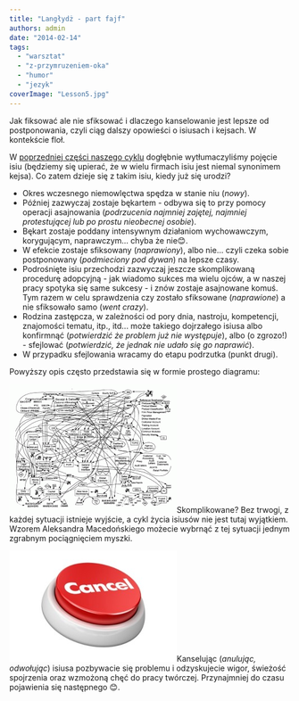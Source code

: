 ```yaml
---
title: "Langłydż - part fajf"
authors: admin
date: "2014-02-14"
tags:
  - "warsztat"
  - "z-przymruzeniem-oka"
  - "humor"
  - "jezyk"
coverImage: "Lesson5.jpg"
---
```


Jak fiksować ale nie sfiksować i dlaczego kanselowanie jest lepsze od
postponowania, czyli ciąg dalszy opowieści o isiusach i kejsach. W kontekście
floł.

W [poprzedniej części naszego cyklu](http://techwriter.pl/langlydz-part-folur/)
dogłębnie wytłumaczyliśmy pojęcie isiu (będziemy się upierać, że w wielu firmach
isiu jest niemal synonimem kejsa). Co zatem dzieje się z takim isiu, kiedy już
się urodzi?

- Okres wczesnego niemowlęctwa spędza w stanie niu (_nowy_).
- Później zazwyczaj zostaje bękartem - odbywa się to przy pomocy operacji
  asajnowania (_podrzucenia najmniej zajętej, najmniej protestującej lub po
  prostu nieobecnej osobie_).
- Bękart zostaje poddany intensywnym działaniom wychowawczym, korygującym,
  naprawczym... chyba że nie😊.
- W efekcie zostaje sfiksowany (_naprawiony_), albo nie... czyli czeka sobie
  postponowany (_podmieciony pod dywan_) na lepsze czasy.
- Podrośnięte isiu przechodzi zazwyczaj jeszcze skomplikowaną procedurę
  adopcyjną - jak wiadomo sukces ma wielu ojców, a w naszej pracy spotyka się
  same sukcesy - i znów zostaje asajnowane komuś. Tym razem w celu sprawdzenia
  czy zostało sfiksowane (_naprawione_) a nie sfiksowało samo (_went crazy_).
- Rodzina zastępcza, w zależności od pory dnia, nastroju, kompetencji,
  znajomości tematu, itp., itd... może takiego dojrzałego isiusa albo konfirmnąć
  (_potwierdzić że problem już nie występuje_), albo (o zgrozo!) - sfejlować
  (_potwierdzić, że jednak nie udało się go naprawić_).
- W przypadku sfejlowania wracamy do etapu podrzutka (punkt drugi).

Powyższy opis często przedstawia się w formie prostego diagramu:

[![isiuflol](images/isiuflol-300x231.gif)](http://techwriter.pl/wp-content/uploads/2014/02/isiuflol.gif)Skomplikowane?
Bez trwogi, z każdej sytuacji istnieje wyjście, a cykl życia isiusów nie jest
tutaj wyjątkiem. Wzorem Aleksandra Macedońskiego możecie wybrnąć z tej sytuacji
jednym zgrabnym pociągnięciem myszki.

[![kansel](images/kansel-300x199.jpg)](http://techwriter.pl/wp-content/uploads/2014/02/kansel.jpg)Kanselując
(_anulując, odwołując_) isiusa pozbywacie się problemu i odzyskujecie wigor,
świeżość spojrzenia oraz wzmożoną chęć do pracy twórczej. Przynajmniej do czasu
pojawienia się następnego 😊.
